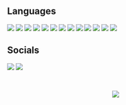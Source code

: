 <h2> Languages </h2>

<div align="left">
  
  <img src="https://img.shields.io/badge/C-03599c?style=for-the-badge&logo=c&logoColor=white"/>
  <img src="https://img.shields.io/badge/C++-004482?style=for-the-badge&logo=cplusplus&logoColor=white"/>
  <img src="https://img.shields.io/badge/C%23-68217a?style=for-the-badge"/>
  <img src="https://img.shields.io/badge/Java-bd2c2e?style=for-the-badge"/>
  <img src="https://img.shields.io/badge/Javascript-555555?style=for-the-badge&logo=javascript&logoColor=f0db4f"/>
  <img src="https://img.shields.io/badge/Typescript-007acc?style=for-the-badge&logo=typescript&logoColor=white"/>
  <img src="https://img.shields.io/badge/Lua-000080?style=for-the-badge&logo=lua&logoColor=white"/>
  <img src="https://img.shields.io/badge/Node-57a645?style=for-the-badge&logo=nodedotjs&logoColor=white"/>
  <img src="https://img.shields.io/badge/Php-777bb3?style=for-the-badge&logo=php&logoColor=white"/>
  <img src="https://img.shields.io/badge/Python-3776ab?style=for-the-badge&logo=python&logoColor=white"/>
  <img src="https://img.shields.io/badge/Html-e34f26?style=for-the-badge&logo=html5&logoColor=white"/>
  <img src="https://img.shields.io/badge/Css-663399?style=for-the-badge&logo=css&logoColor=white"/>
  <img src="https://img.shields.io/badge/Perl-00709d?style=for-the-badge&logo=perl&logoColor=white"/>
  
</div>

<h2> Socials </h2>

<div align="left">
  
  [<img src="https://img.shields.io/badge/Discord-5865f2?style=for-the-badge&logo=discord&logoColor=white"/>](https://discord.com/users/131100342850027520)
  [<img src="https://img.shields.io/badge/Youtube-ff0000?style=for-the-badge&logo=youtube&logoColor=white"/>](https://www.youtube.com/@matas3535)
  
</div>

&nbsp;<p align="center">![](https://komarev.com/ghpvc/?username=matt3535&color=blueviolet)
